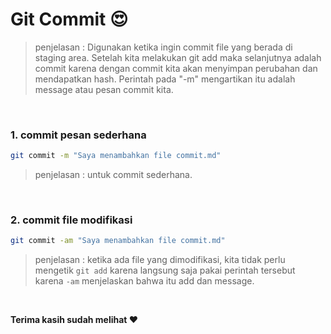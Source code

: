 # Git Commit :heart_eyes:

> penjelasan : Digunakan ketika ingin commit file yang berada di staging area. Setelah kita melakukan git add maka selanjutnya adalah commit karena dengan commit kita akan menyimpan perubahan dan mendapatkan hash. Perintah pada "-m" mengartikan itu adalah message atau pesan commit kita.

<br>

### 1. commit pesan sederhana
```bash
git commit -m "Saya menambahkan file commit.md"
```
> penjelasan : untuk commit sederhana.

<br>

### 2. commit file modifikasi
```bash
git commit -am "Saya menambahkan file commit.md"
```
> penjelasan : ketika ada file yang dimodifikasi, kita tidak perlu mengetik `git add` karena langsung saja pakai perintah tersebut karena `-am` menjelaskan bahwa itu add dan message.
<br>

**Terima kasih sudah melihat :heart:**